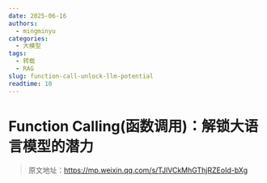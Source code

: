 ```yaml
---
date: 2025-06-16
authors:
  - mingminyu
categories:
  - 大模型
tags:
  - 转载
  - RAG
slug: function-call-unlock-llm-potential
readtime: 10
---
```


# Function Calling(函数调用)：解锁大语言模型的潜力

> 原文地址：https://mp.weixin.qq.com/s/TJlVCkMhGThjRZEoId-bXg

